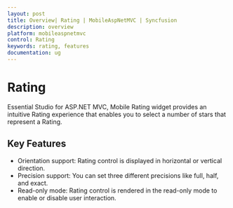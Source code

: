 ```yaml
---
layout: post
title: Overview| Rating | MobileAspNetMVC | Syncfusion
description: overview
platform: mobileaspnetmvc
control: Rating
keywords: rating, features
documentation: ug
---
```


# Rating


Essential Studio for ASP.NET MVC, Mobile Rating widget provides an intuitive Rating experience that enables you to select a number of stars that represent a Rating.

## Key Features

* Orientation support: Rating control is displayed in horizontal or vertical direction.
* Precision support: You can set three different precisions like full, half, and exact.
* Read-only mode: Rating control is rendered in the read-only mode to enable or disable user interaction.




